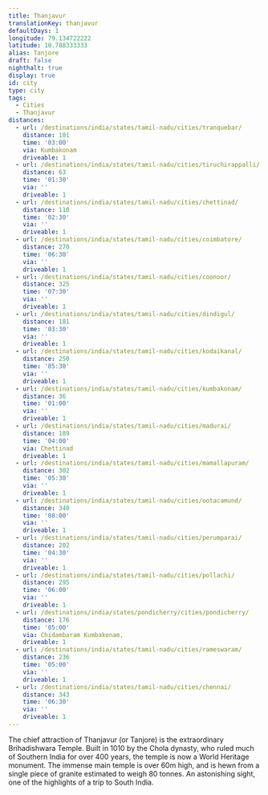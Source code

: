 ```yaml
---
title: Thanjavur
translationKey: thanjavur
defaultDays: 1
longitude: 79.134722222
latitude: 10.788333333
alias: Tanjore
draft: false
nighthalt: true
display: true
id: city
type: city
tags:
  - Cities
  - Thanjavur
distances:
  - url: /destinations/india/states/tamil-nadu/cities/tranquebar/
    distance: 101
    time: '03:00'
    via: Kumbakonam
    driveable: 1
  - url: /destinations/india/states/tamil-nadu/cities/tiruchirappalli/
    distance: 63
    time: '01:30'
    via: ''
    driveable: 1
  - url: /destinations/india/states/tamil-nadu/cities/chettinad/
    distance: 110
    time: '02:30'
    via: ''
    driveable: 1
  - url: /destinations/india/states/tamil-nadu/cities/coimbatore/
    distance: 270
    time: '06:30'
    via: ''
    driveable: 1
  - url: /destinations/india/states/tamil-nadu/cities/coonoor/
    distance: 325
    time: '07:30'
    via: ''
    driveable: 1
  - url: /destinations/india/states/tamil-nadu/cities/dindigul/
    distance: 181
    time: '03:30'
    via: ''
    driveable: 1
  - url: /destinations/india/states/tamil-nadu/cities/kodaikanal/
    distance: 250
    time: '05:30'
    via: ''
    driveable: 1
  - url: /destinations/india/states/tamil-nadu/cities/kumbakonam/
    distance: 36
    time: '01:00'
    via: ''
    driveable: 1
  - url: /destinations/india/states/tamil-nadu/cities/madurai/
    distance: 189
    time: '04:00'
    via: Chettinad
    driveable: 1
  - url: /destinations/india/states/tamil-nadu/cities/mamallapuram/
    distance: 302
    time: '05:30'
    via: ''
    driveable: 1
  - url: /destinations/india/states/tamil-nadu/cities/ootacamund/
    distance: 340
    time: '08:00'
    via: ''
    driveable: 1
  - url: /destinations/india/states/tamil-nadu/cities/perumparai/
    distance: 202
    time: '04:30'
    via: ''
    driveable: 1
  - url: /destinations/india/states/tamil-nadu/cities/pollachi/
    distance: 295
    time: '06:00'
    via: ''
    driveable: 1
  - url: /destinations/india/states/pondicherry/cities/pondicherry/
    distance: 176
    time: '05:00'
    via: Chidambaram Kumbakonam,
    driveable: 1
  - url: /destinations/india/states/tamil-nadu/cities/rameswaram/
    distance: 236
    time: '05:00'
    via: ''
    driveable: 1
  - url: /destinations/india/states/tamil-nadu/cities/chennai/
    distance: 343
    time: '06:30'
    via: ''
    driveable: 1
---
```

















































































































The chief attraction of Thanjavur (or Tanjore) is the extraordinary Brihadishwara Temple. Built in 1010 by the Chola dynasty, who ruled much of Southern India for over 400 years, the temple is now a World Heritage monument. The immense main temple is over 60m high, and is hewn from a single piece of granite estimated to weigh 80 tonnes. An astonishing sight, one of the highlights of a trip to South India.